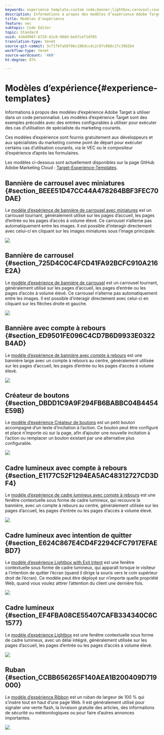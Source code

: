 ```yaml
---
keywords: experience template;custom code;banner;lightbox;carousel;countdown;ribbon;buttons
description: Informations à propos des modèles d’expérience Adobe Target à utiliser dans un code personnalisé. Les modèles d’expérience Target sont des exemples précodés avec des entrées configurables à utiliser pour exécuter des cas d’utilisation de spécialiste du marketing courants.
title: Modèles d’expérience
feature: vec
subtopic: Code Editor
topic: Standard
uuid: 4344996f-6729-41c0-98dd-be5fcef1df85
translation-type: tm+mt
source-git-commit: 3cf1f4fa56f86c106dccdc2c97c080c17c3982b4
workflow-type: tm+mt
source-wordcount: '469'
ht-degree: 87%

---
```



# Modèles d’expérience{#experience-templates}

Informations à propos des modèles d’expérience Adobe Target à utiliser dans un code personnalisé. Les modèles d’expérience Target sont des exemples précodés avec des entrées configurables à utiliser pour exécuter des cas d’utilisation de spécialiste du marketing courants.

Ces modèles d’expérience sont fournis gratuitement aux développeurs et aux spécialistes du marketing comme point de départ pour exécuter certains cas d’utilisation courants, via le VEC ou le compositeur d’expérience d’après les formulaires.

Les modèles ci-dessous sont actuellement disponibles sur la page GitHub Adobe Marketing Cloud : [Target-Experience-Templates](https://github.com/Adobe-Marketing-Cloud/target-experience-templates).

## Bannière de carrousel avec miniatures {#section_BEEE51D47CC44A478264BBF3FEC70DAE}

Le [modèle d’expérience de bannière de carrousel avec miniatures](https://github.com/Adobe-Marketing-Cloud/target-experience-templates/tree/master/banner-carousel-thumbnails) est un carrousel tournant, généralement utilisé sur les pages d’accueil, les pages d’entrée ou les pages d’accès à volume élevé. Ce carrousel n’alterne pas automatiquement entre les images. Il est possible d’interagir directement avec celui-ci en cliquant sur les images miniatures sous l’image principale.

![](assets/exp-template-banner-carousel-thumbnails.png)

## Bannière de carrousel {#section_725D4C0C4FCD41FA92BCFC910A216E2A}

Le [modèle d’expérience de bannière de carrousel](https://github.com/Adobe-Marketing-Cloud/target-experience-templates/tree/master/banner-carousel) est un carrousel tournant, généralement utilisé sur les pages d’accueil, les pages d’entrée ou les pages d’accès à volume élevé. Ce carrousel n’alterne pas automatiquement entre les images. Il est possible d’interagir directement avec celui-ci en cliquant sur les flèches droite et gauche.

![](assets/exp-template-banner-carousel.png)

## Bannière avec compte à rebours {#section_ED9501FE096C4CD7B6D9933E0322B4AD}

Le [modèle d’expérience de bannière avec compte à rebours](https://github.com/Adobe-Marketing-Cloud/target-experience-templates/tree/master/banner-countdown) est une bannière large avec un compte à rebours au centre, généralement utilisée sur les pages d’accueil, les pages d’entrée ou les pages d’accès à volume élevé.

![](assets/exp-template-banner-countdown.png)

## Créateur de boutons {#section_DBDD1C9A9F294FB6BABBC04B4454E59B}

Le [modèle d’expérience Créateur de boutons](https://github.com/Adobe-Marketing-Cloud/target-experience-templates/tree/master/button) est un petit bouton accompagné d’un texte d’incitation à l’action. Ce bouton peut être configuré et placé n’importe où sur la page, afin d’ajouter une nouvelle incitation à l’action ou remplacer un bouton existant par une alternative plus configurable.

![](assets/exp-template-button-builder.png)

## Cadre lumineux avec compte à rebours {#section_E1177C52F1294EA5AC48312727CD3DF4}

Le [modèle d’expérience de cadre lumineux avec compte à rebours](https://github.com/Adobe-Marketing-Cloud/target-experience-templates/tree/master/lightbox-countdown) est une fenêtre contextuelle sous forme de cadre lumineux, qui recouvre la bannière, avec un compte à rebours au centre, généralement utilisée sur les pages d’accueil, les pages d’entrée ou les pages d’accès à volume élevé.

![](assets/exp-template-lightbox-countdown.png)

## Cadre lumineux avec intention de quitter {#section_E624C867E4CD4F2294CFC7917EFAEBD7}

Le [modèle d’expérience Lightbox with Exit Intent](https://github.com/Adobe-Marketing-Cloud/target-experience-templates/tree/master/lightbox-exit-intent) est une fenêtre contextuelle sous forme de cadre lumineux, qui apparaît lorsque le visiteur a l’intention de quitter l’écran (quand il dirige la souris vers le coin supérieur droit de l’écran). Ce modèle peut être déployé sur n’importe quelle propriété Web, quand vous voulez attirer l’attention du client une dernière fois.

![](assets/exp-template-lightbox-exit.png)

## Cadre lumineux {#section_EF4FBA08CE55407CAFB334340C6C1577}

Le [modèle d’expérience Lightbox](https://github.com/Adobe-Marketing-Cloud/target-experience-templates) est une fenêtre contextuelle sous forme de cadre lumineux, avec un délai intégré, généralement utilisée sur les pages d’accueil, les pages d’entrée ou les pages d’accès à volume élevé.

![](assets/exp-template-lightbox.png)

## Ruban {#section_CCBB656265F140AEA1B200409D719000}

Le [modèle d’expérience Ribbon](https://github.com/Adobe-Marketing-Cloud/target-experience-templates/tree/master/ribbon) est un ruban de largeur de 100 % qui s’insère tout en haut d’une page Web. Il est généralement utilisé pour signaler une vente flash, la livraison gratuite des articles, des informations de sécurité ou météorologiques ou pour faire d’autres annonces importantes.

![](assets/exp-template-ribbon.png)

